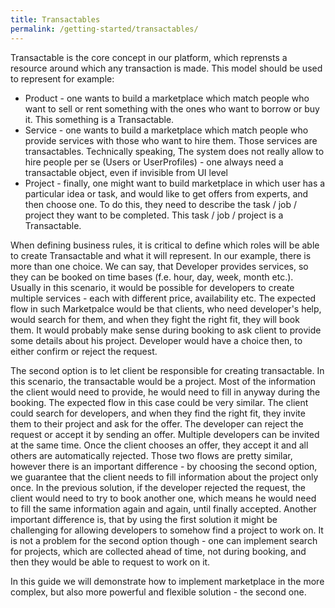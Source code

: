 ```yaml
---
title: Transactables
permalink: /getting-started/transactables/
---
```


Transactable is the core concept in our platform, which reprensts a resource around which any transaction is made. This model should be used to represent for example:

* Product - one wants to build a marketplace which match people who want to sell or rent something with the ones who want to borrow or buy it. This something is a Transactable.
* Service - one wants to build a marketplace which match people who provide services with those who want to hire them. Those services are transactables. Technically speaking, The system does not really allow to hire people per se (Users or UserProfiles) - one always need a transactable object, even if invisible from UI level
* Project - finally, one might want to build marketplace in which user has a particular idea or task, and would like to get offers from experts, and then choose one. To do this, they need to describe the task / job / project they want to be completed. This task / job / project is a Transactable.

When defining business rules, it is critical to define which roles will be able to create Transactable and what it will represent. In our example, there is more than one choice. We can say, that Developer provides services, so they can be booked on time bases (f.e. hour, day, week, month etc.). Usually in this scenario, it would be possible for developers to create multiple services - each with different price, availability etc. The expected flow in such Marketpalce would be that clients, who need developer's help, would search for them, and when they fight the right fit, they will book them. It would probably make sense during booking to ask client to provide some details about his project. Developer would have a choice then, to either confirm or reject the request.

The second option is to let client be responsible for creating transactable. In this scenario, the transactable would be a project. Most of the information the client would need to provide, he would need to fill in anyway during the booking. The expected flow in this case could be very similar. The client could search for developers, and when they find the right fit, they invite them to their project and ask for the offer. The developer can reject the request or accept it by sending an offer. Multiple developers can be invited at the same time. Once the client chooses an offer, they accept it and all others are automatically rejected. Those two flows are pretty similar, however there is an important difference - by choosing the second option, we guarantee that the client needs to fill information about the project only once. In the previous solution, if the developer rejected the request, the client would need to try to book another one, which means he would need to fill the same information again and again, until finally accepted. Another important difference is, that by using the first solution it might be challenging for allowing developers to somehow find a project to work on. It is not a problem for the second option though - one can implement search for projects, which are collected ahead of time, not during booking, and then they would be able to request to work on it.

In this guide we will demonstrate how to implement marketplace in the more complex, but also more powerful and flexible solution - the second one.

